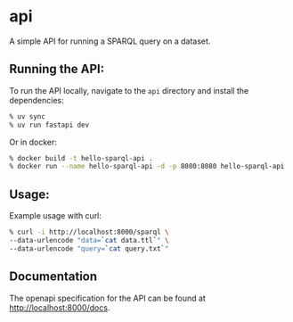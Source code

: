 # api

A simple API for running a SPARQL query on a dataset.

## Running the API:
To run the API locally, navigate to the `api` directory and install the dependencies:

```zsh
% uv sync
% uv run fastapi dev
```

Or in docker:

```zsh
% docker build -t hello-sparql-api .
% docker run --name hello-sparql-api -d -p 8080:8080 hello-sparql-api
```

## Usage:

Example usage with curl:

```zsh
% curl -i http://localhost:8000/sparql \
--data-urlencode "data=`cat data.ttl`" \
--data-urlencode "query=`cat query.txt`"
```

## Documentation

The openapi specification for the API can be found at <http://localhost:8000/docs>.
